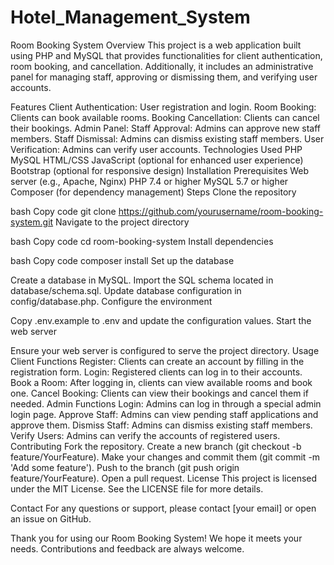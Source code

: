 # Hotel_Management_System
Room Booking System
Overview
This project is a web application built using PHP and MySQL that provides functionalities for client authentication, room booking, and cancellation. Additionally, it includes an administrative panel for managing staff, approving or dismissing them, and verifying user accounts.

Features
Client Authentication: User registration and login.
Room Booking: Clients can book available rooms.
Booking Cancellation: Clients can cancel their bookings.
Admin Panel:
Staff Approval: Admins can approve new staff members.
Staff Dismissal: Admins can dismiss existing staff members.
User Verification: Admins can verify user accounts.
Technologies Used
PHP
MySQL
HTML/CSS
JavaScript (optional for enhanced user experience)
Bootstrap (optional for responsive design)
Installation
Prerequisites
Web server (e.g., Apache, Nginx)
PHP 7.4 or higher
MySQL 5.7 or higher
Composer (for dependency management)
Steps
Clone the repository

bash
Copy code
git clone https://github.com/yourusername/room-booking-system.git
Navigate to the project directory

bash
Copy code
cd room-booking-system
Install dependencies

bash
Copy code
composer install
Set up the database

Create a database in MySQL.
Import the SQL schema located in database/schema.sql.
Update database configuration in config/database.php.
Configure the environment

Copy .env.example to .env and update the configuration values.
Start the web server

Ensure your web server is configured to serve the project directory.
Usage
Client Functions
Register: Clients can create an account by filling in the registration form.
Login: Registered clients can log in to their accounts.
Book a Room: After logging in, clients can view available rooms and book one.
Cancel Booking: Clients can view their bookings and cancel them if needed.
Admin Functions
Login: Admins can log in through a special admin login page.
Approve Staff: Admins can view pending staff applications and approve them.
Dismiss Staff: Admins can dismiss existing staff members.
Verify Users: Admins can verify the accounts of registered users.
Contributing
Fork the repository.
Create a new branch (git checkout -b feature/YourFeature).
Make your changes and commit them (git commit -m 'Add some feature').
Push to the branch (git push origin feature/YourFeature).
Open a pull request.
License
This project is licensed under the MIT License. See the LICENSE file for more details.

Contact
For any questions or support, please contact [your email] or open an issue on GitHub.

Thank you for using our Room Booking System! We hope it meets your needs. Contributions and feedback are always welcome.







